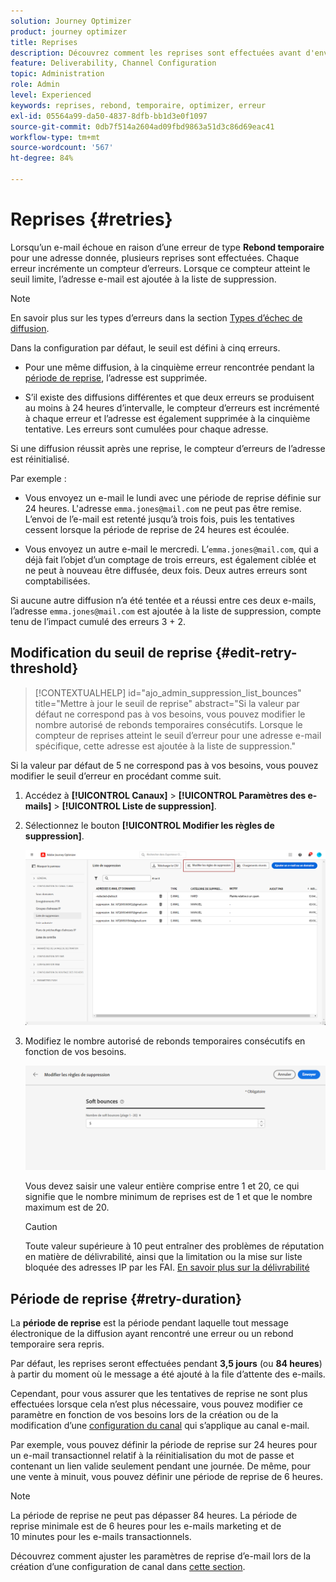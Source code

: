 ```yaml
---
solution: Journey Optimizer
product: journey optimizer
title: Reprises
description: Découvrez comment les reprises sont effectuées avant d'envoyer une adresse à la liste de suppression
feature: Deliverability, Channel Configuration
topic: Administration
role: Admin
level: Experienced
keywords: reprises, rebond, temporaire, optimizer, erreur
exl-id: 05564a99-da50-4837-8dfb-bb1d3e0f1097
source-git-commit: 0db7f514a2604ad09fbd9863a51d3c86d69eac41
workflow-type: tm+mt
source-wordcount: '567'
ht-degree: 84%

---
```


# Reprises {#retries}

Lorsqu’un e-mail échoue en raison d’une erreur de type **Rebond temporaire** pour une adresse donnée, plusieurs reprises sont effectuées. Chaque erreur incrémente un compteur d’erreurs. Lorsque ce compteur atteint le seuil limite, l’adresse e-mail est ajoutée à la liste de suppression.

>[!NOTE]
>
>En savoir plus sur les types d’erreurs dans la section [Types d’échec de diffusion](../reports/suppression-list.md#delivery-failures).

Dans la configuration par défaut, le seuil est défini à cinq erreurs.

* Pour une même diffusion, à la cinquième erreur rencontrée pendant la [période de reprise](#retry-duration), l’adresse est supprimée.

* S’il existe des diffusions différentes et que deux erreurs se produisent au moins à 24 heures d’intervalle, le compteur d’erreurs est incrémenté à chaque erreur et l’adresse est également supprimée à la cinquième tentative. Les erreurs sont cumulées pour chaque adresse.

Si une diffusion réussit après une reprise, le compteur d’erreurs de l’adresse est réinitialisé.

Par exemple :

* Vous envoyez un e-mail le lundi avec une période de reprise définie sur 24 heures. L&#39;adresse `emma.jones@mail.com` ne peut pas être remise. L’envoi de l’e-mail est retenté jusqu’à trois fois, puis les tentatives cessent lorsque la période de reprise de 24 heures est écoulée.

* Vous envoyez un autre e-mail le mercredi. L’`emma.jones@mail.com`, qui a déjà fait l’objet d’un comptage de trois erreurs, est également ciblée et ne peut à nouveau être diffusée, deux fois. Deux autres erreurs sont comptabilisées.

Si aucune autre diffusion n’a été tentée et a réussi entre ces deux e-mails, l’adresse `emma.jones@mail.com` est ajoutée à la liste de suppression, compte tenu de l’impact cumulé des erreurs 3 + 2.

## Modification du seuil de reprise {#edit-retry-threshold}

>[!CONTEXTUALHELP]
>id="ajo_admin_suppression_list_bounces"
>title="Mettre à jour le seuil de reprise"
>abstract="Si la valeur par défaut ne correspond pas à vos besoins, vous pouvez modifier le nombre autorisé de rebonds temporaires consécutifs. Lorsque le compteur de reprises atteint le seuil d’erreur pour une adresse e-mail spécifique, cette adresse est ajoutée à la liste de suppression."
<!--
>additional-url="https://experienceleague.adobe.com/docs/journey-optimizer/using/reporting/deliverability/suppression-list.html" text="Understand the suppresion list"-->

Si la valeur par défaut de 5 ne correspond pas à vos besoins, vous pouvez modifier le seuil d’erreur en procédant comme suit.

1. Accédez à **[!UICONTROL Canaux]** > **[!UICONTROL Paramètres des e-mails]** > **[!UICONTROL Liste de suppression]**.

1. Sélectionnez le bouton **[!UICONTROL Modifier les règles de suppression]**.

   ![](assets/suppression-list-edit-retries.png)

1. Modifiez le nombre autorisé de rebonds temporaires consécutifs en fonction de vos besoins.

   ![](assets/suppression-list-edit-soft-bounces.png)

   Vous devez saisir une valeur entière comprise entre 1 et 20, ce qui signifie que le nombre minimum de reprises est de 1 et que le nombre maximum est de 20.

   >[!CAUTION]
   >
   >Toute valeur supérieure à 10 peut entraîner des problèmes de réputation en matière de délivrabilité, ainsi que la limitation ou la mise sur liste bloquée des adresses IP par les FAI. [En savoir plus sur la délivrabilité](../reports/deliverability.md)

## Période de reprise {#retry-duration}

La **période de reprise** est la période pendant laquelle tout message électronique de la diffusion ayant rencontré une erreur ou un rebond temporaire sera repris.

Par défaut, les reprises seront effectuées pendant **3,5 jours** (ou **84 heures**) à partir du moment où le message a été ajouté à la file d’attente des e-mails.

Cependant, pour vous assurer que les tentatives de reprise ne sont plus effectuées lorsque cela n’est plus nécessaire, vous pouvez modifier ce paramètre en fonction de vos besoins lors de la création ou de la modification d’une [configuration du canal](channel-surfaces.md) qui s’applique au canal e-mail.

Par exemple, vous pouvez définir la période de reprise sur 24 heures pour un e-mail transactionnel relatif à la réinitialisation du mot de passe et contenant un lien valide seulement pendant une journée. De même, pour une vente à minuit, vous pouvez définir une période de reprise de 6 heures.

>[!NOTE]
>
>La période de reprise ne peut pas dépasser 84 heures. La période de reprise minimale est de 6 heures pour les e-mails marketing et de 10 minutes pour les e-mails transactionnels.

Découvrez comment ajuster les paramètres de reprise d’e-mail lors de la création d’une configuration de canal dans [cette section](../email/email-settings.md#email-retry).

